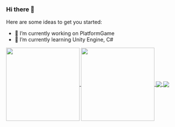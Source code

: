 ### Hi there 👋

Here are some ideas to get you started:
- 🔭 I’m currently working on PlatformGame
- 🌱 I’m currently learning Unity Engine, C#


<a href="https://github.com/edaagunes/github-readme-stats">
  <img height=200 align="center" layout=donut theme=radical src="https://github-readme-stats.vercel.app/api?username=edaagunes" />
</a>
<a href="https://github.com/edaagunes/convoychat">
  <img height=200 align="center" theme=radical src="https://github-readme-stats.vercel.app/api/top-langs?username=edaagunes&layout=compact&langs_count=8&card_width=320" />
</a>

<a href="https://github.com/edaagunes/github-readme-stats">
  <img align="center" src="https://github-readme-stats.vercel.app/api/pin/?username=edaagunes&repo=github-readme-stats" />
</a>
<a href="https://github.com/edaagunes/convoychat">
  <img align="center" src="https://github-readme-stats.vercel.app/api/pin/?username=edaagunes&repo=convoychat" />
</a>


